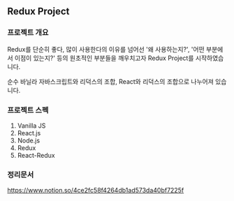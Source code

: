 ## Redux Project

### 프로젝트 개요

Redux를 단순히 좋다, 많이 사용한다의 이유를 넘어선 '왜 사용하는지?', '어떤 부분에서 이점이 있는지?' 등의 원초적인 부분들을 깨우치고자 Redux Project를 시작하였습니다.

순수 바닐라 자바스크립트와 리덕스의 조합, React와 리덕스의 조합으로 나누어져 있습니다.

### 프로젝트 스펙

1. Vanilla JS
2. React.js
3. Node.js
4. Redux
5. React-Redux

### 정리문서

https://www.notion.so/4ce2fc58f4264db1ad573da40bf7225f
